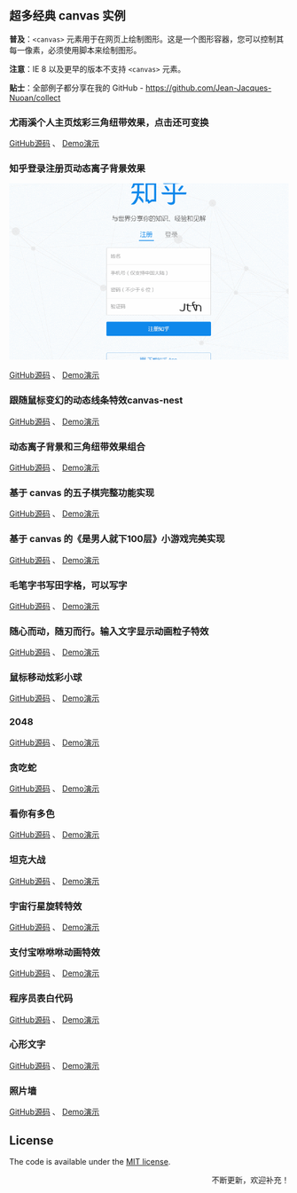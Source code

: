 
## 超多经典 canvas 实例

**普及**：`<canvas>` 元素用于在网页上绘制图形。这是一个图形容器，您可以控制其每一像素，必须使用脚本来绘制图形。

**注意**：IE 8 以及更早的版本不支持 `<canvas>` 元素。

**贴士**：全部例子都分享在我的 GitHub - <https://github.com/Jean-Jacques-Nuoan/collect>


### 尤雨溪个人主页炫彩三角纽带效果，点击还可变换

[GitHub源码](https://github.com/Jean-Jacques-Nuoan/collect) 、 [Demo演示](https://jean-jacques-nuoan.github.io/collect/evan-you/index.html)

### 知乎登录注册页动态离子背景效果

<p align="center">
  <img src="zhihu/static/知乎动态离子背景效果.gif">
</p>

[GitHub源码](https://github.com/Jean-Jacques-Nuoan/collect) 、 [Demo演示](https://jean-jacques-nuoan.github.io/collect/zhihu/index.html) 

### 跟随鼠标变幻的动态线条特效canvas-nest
[GitHub源码](https://github.com/Jean-Jacques-Nuoan/collect) 、 [Demo演示](https://jean-jacques-nuoan.github.io/collect/canvas-nest/index.html)

### 动态离子背景和三角纽带效果组合
[GitHub源码](https://github.com/Jean-Jacques-Nuoan/collect) 、 [Demo演示](https://jean-jacques-nuoan.github.io/collect/canvas-nest/index.html)

### 基于 canvas 的五子棋完整功能实现

[GitHub源码](https://github.com/Jean-Jacques-Nuoan/collect) 、 [Demo演示](https://jean-jacques-nuoan.github.io/collect/five-chess/index.html)


### 基于 canvas 的《是男人就下100层》小游戏完美实现

[GitHub源码](https://github.com/Jean-Jacques-Nuoan/collect) 、 [Demo演示](https://jean-jacques-nuoan.github.io/collect/man-down100/index.html)


### 毛笔字书写田字格，可以写字

[GitHub源码](https://github.com/Jean-Jacques-Nuoan/collect) 、 [Demo演示](https://jean-jacques-nuoan.github.io/collect/brush/index.html)


### 随心而动，随刃而行。输入文字显示动画粒子特效

[GitHub源码](https://github.com/Jean-Jacques-Nuoan/collect) 、 [Demo演示](https://jean-jacques-nuoan.github.io/collect/side-text/index.html)

### 鼠标移动炫彩小球

[GitHub源码](https://github.com/Jean-Jacques-Nuoan/collect) 、 [Demo演示](https://jean-jacques-nuoan.github.io/collect/globule/index.html)

### 2048

[GitHub源码](https://github.com/Jean-Jacques-Nuoan/collect) 、 [Demo演示](https://jean-jacques-nuoan.github.io/collect/game2048/index.html)

### 贪吃蛇

[GitHub源码](https://github.com/Jean-Jacques-Nuoan/collect) 、 [Demo演示](https://jean-jacques-nuoan.github.io/collect/snake/index.html)

### 看你有多色

[GitHub源码](https://github.com/Jean-Jacques-Nuoan/collect) 、 [Demo演示](https://jean-jacques-nuoan.github.io/collect/look-def-color/index.html)

### 坦克大战

[GitHub源码](https://github.com/Jean-Jacques-Nuoan/collect) 、 [Demo演示](https://jean-jacques-nuoan.github.io/collect/tank/index.html)

### 宇宙行星旋转特效

[GitHub源码](https://github.com/Jean-Jacques-Nuoan/collect) 、 [Demo演示](https://jean-jacques-nuoan.github.io/collect/universe/index.html)

### 支付宝咻咻咻动画特效

[GitHub源码](https://github.com/Jean-Jacques-Nuoan/collect) 、 [Demo演示](https://jean-jacques-nuoan.github.io/collect/alipay/index.html)

### 程序员表白代码

[GitHub源码](https://github.com/Jean-Jacques-Nuoan/collect) 、 [Demo演示](https://jean-jacques-nuoan.github.io/collect/love-time/index.html)

### 心形文字

[GitHub源码](https://github.com/Jean-Jacques-Nuoan/collect) 、 [Demo演示](https://jean-jacques-nuoan.github.io/collect/heart/index.html)

### 照片墙

[GitHub源码](https://github.com/Jean-Jacques-Nuoan/collect) 、 [Demo演示](https://jean-jacques-nuoan.github.io/collect/photo-wall/index.html)


## License

The code is available under the [MIT license](https://opensource.org/licenses/MIT).

<marquee>不断更新，欢迎补充！</marquee>

